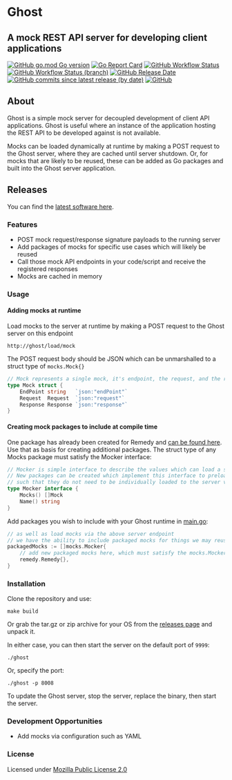 # Ghost

## A mock REST API server for developing client applications

[![GitHub go.mod Go version](https://img.shields.io/github/go-mod/go-version/spoonboy-io/ghost?style=flat-square)](https://go.dev/)
[![Go Report Card](https://goreportcard.com/badge/github.com/spoonboy-io/ghost?style=flat-square)](https://goreportcard.com/report/github.com/spoonboy-io/ghost)
[![GitHub Workflow Status](https://img.shields.io/github/actions/workflow/status/spoonboy-io/ghost/build.yml?branch=main&style=flat-square)](https://github.com/spoonboy-io/ghost/actions/workflows/build.yml)
[![GitHub Workflow Status (branch)](https://img.shields.io/github/actions/workflow/status/spoonboy-io/ghost/unit_test.yml?branch=main&label=tests&style=flat-square)](https://github.com/spoonboy-io/ghost/actions/workflows/unit_test.yml)
[![GitHub Release Date](https://img.shields.io/github/release-date/spoonboy-io/ghost?style=flat-square)](https://github.com/spoonboy-io/ghost/releases)
[![GitHub commits since latest release (by date)](https://img.shields.io/github/commits-since/spoonboy-io/ghost/latest?style=flat-square)](https://github.com/spoonboy-io/ghost/commits)
[![GitHub](https://img.shields.io/github/license/spoonboy-io/ghost?label=license&style=flat-square)](LICENSE)

## About

Ghost is a simple mock server for decoupled development of client API applications. 
Ghost is useful where an instance of the application hosting the REST API to be developed against is not available. 

Mocks can be loaded dynamically at runtime by making a POST request to the Ghost server, where they are cached until server shutdown.
Or, for mocks that are likely to be reused, these can be added as Go packages and built into the Ghost server application.

## Releases

You can find the [latest software here](https://github.com/spoonboy-io/ghost/releases/latest).

### Features

- POST mock request/response signature payloads to the running server
- Add packages of mocks for specific use cases which will likely be reused
- Call those mock API endpoints in your code/script and receive the registered responses
- Mocks are cached in memory

### Usage

#### Adding mocks at runtime

Load mocks to the server at runtime by making a POST request to the Ghost server on this endpoint

```shell
http://ghost/load/mock
```

The POST request body should be JSON which can be unmarshalled to a struct type of `mocks.Mock{}`

```go
// Mock represents a single mock, it's endpoint, the request, and the response
type Mock struct {
	EndPoint string   `json:"endPoint"`
	Request  Request  `json:"request"`
	Response Response `json:"response"`
}
```
#### Creating mock packages to include at compile time

One package has already been created for Remedy and [can be found here](mocks/remedy/remedy.go). Use that as basis for creating
additional packages. The struct type of any Mocks package must satisfy the Mocker interface:

```go
// Mocker is simple interface to describe the values which can load a suite of mocks
// New packages can be created which implement this interface to preload mocks to the cache
// such that they do not need to be individually loaded to the server via POST request
type Mocker interface {
	Mocks() []Mock
	Name() string
}
```

Add packages you wish to include with your Ghost runtime in [main.go](cmd/ghost/main.go):

```go 
// as well as load mocks via the above server endpoint
// we have the ability to include packaged mocks for things we may reuse
packagedMocks := []mocks.Mocker{
	// add new packaged mocks here, which must satisfy the mocks.Mocker interface
	remedy.Remedy{},
}
```

### Installation

Clone the repository and use:

```
make build
```

Or grab the tar.gz or zip archive for your OS from the [releases page](https://github.com/spoonboy-io/ghost/releases/latest) and unpack it.

In either case, you can then start the server on the default port of `9999`:

```
./ghost
```

Or, specify the port:

```
./ghost -p 8008
```

To update the Ghost server, stop the server, replace the binary, then start the server.

### Development Opportunities

- Add mocks via configuration such as YAML

### License
Licensed under [Mozilla Public License 2.0](LICENSE)

